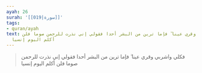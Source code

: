 ```yaml
---
ayah: 26
surah: '[[019|سورة]]'
tags:
- quran/ayah
text: فكلي واشربي وقري عينا ۖ فإما ترين من البشر أحدا فقولي إني نذرت للرحمن صوما فلن
  أكلم اليوم إنسيا
---
```

> فكلي واشربي وقري عينا ۖ فإما ترين من البشر أحدا فقولي إني نذرت للرحمن صوما فلن أكلم اليوم إنسيا
